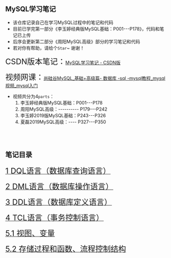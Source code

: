 ## MySQL学习笔记

+ 该仓库记录自己在学习MySQL过程中的笔记和代码
+ 目前已学完第一部分《李玉婷经典版MySQL基础：P001---P178》，代码和笔记已上传
+ 后序会更新第二部分《周阳MySQL高级》部分的学习笔记和代码
+ 若对你有帮助，请给个`Star`~ 谢谢！



<font size=5>CSDN版本笔记：</font>[MySQL学习笔记 -  CSDN版](https://blog.csdn.net/weixin_51190277/article/details/120918220?spm=1001.2014.3001.5501)



<font size=5>视频网课：</font>[尚硅谷MySQL_基础+高级篇- 数据库 -sql -mysql教程_mysql视频_mysql入门](https://www.bilibili.com/video/BV12b411K7Zu?spm_id_from=333.999.0.0)

+ 视频共分为4`parts`：
  1. 李玉婷经典版MySQL基础：P001---P178
  2. 周阳MySQL高级：---------- P179---P242
  3. 李玉婷2019版MySQL基础：P243---P326
  4. 夏磊2019MySQL高级：---- P327---P350



</br></br>

## 笔记目录

[<font size=5>1 DQL语言（数据库查询语言）</font>](./notes/1.DQL语言.md)

[<font size=5>2 DML语言（数据库操作语言）</font>](./notes/2.DML语言.md)

[<font size=5>3 DDL语言（数据库定义语言）</font>](./notes/3.DDL语言.md)

[<font size=5>4 TCL语言（事务控制语言）</font>](./notes/4.TCL语言.md)

[<font size=5>5.1 视图、变量</font>](./notes/5.1视图、变量.md)

[<font size=5>5.2 存储过程和函数、流程控制结构</font>](./notes/5.2存储过程和函数、流程控制结构.md)

